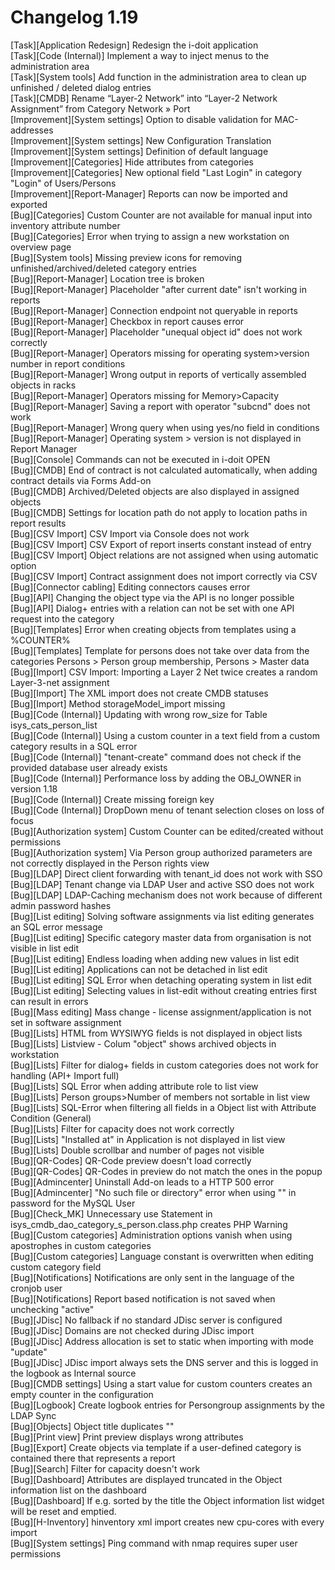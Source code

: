 # Changelog 1.19

[Task][Application Redesign]   Redesign the i-doit application<br>
[Task][Code (Internal)]        Implement a way to inject menus to the administration area<br>
[Task][System tools]           Add function in the administration area to clean up unfinished / deleted dialog entries<br>
[Task][CMDB]                   Rename “Layer-2 Network” into “Layer-2 Network Assignment” from Category Network » Port<br>
[Improvement][System settings] Option to disable validation for MAC-addresses<br>
[Improvement][System settings] New Configuration Translation<br>
[Improvement][System settings] Definition of default language<br>
[Improvement][Categories]      Hide attributes from categories<br>
[Improvement][Categories]      New optional field "Last Login" in category "Login" of Users/Persons<br>
[Improvement][Report-Manager]  Reports can now be imported and exported<br>
[Bug][Categories]              Custom Counter are not available for manual input into inventory attribute number<br>
[Bug][Categories]              Error when trying to assign a new workstation on overview page<br>
[Bug][System tools]            Missing preview icons for removing unfinished/archived/deleted category entries<br>
[Bug][Report-Manager]          Location tree is broken<br>
[Bug][Report-Manager]          Placeholder "after current date" isn't working in reports<br>
[Bug][Report-Manager]          Connection endpoint not queryable in reports<br>
[Bug][Report-Manager]          Checkbox in report causes error<br>
[Bug][Report-Manager]          Placeholder "unequal object id" does not work correctly<br>
[Bug][Report-Manager]          Operators missing for operating system>version number in report conditions<br>
[Bug][Report-Manager]          Wrong output in reports of vertically assembled objects in racks<br>
[Bug][Report-Manager]          Operators missing for Memory>Capacity<br>
[Bug][Report-Manager]          Saving a report with operator "subcnd" does not work<br>
[Bug][Report-Manager]          Wrong query when using yes/no field in conditions<br>
[Bug][Report-Manager]          Operating system > version is not displayed in Report Manager<br>
[Bug][Console]                 Commands can not be executed in i-doit OPEN<br>
[Bug][CMDB]                    End of contract is not calculated automatically, when adding contract details via Forms Add-on<br>
[Bug][CMDB]                    Archived/Deleted objects are also displayed in assigned objects<br>
[Bug][CMDB]                    Settings for location path do not apply to location paths in report results<br>
[Bug][CSV Import]              CSV Import via Console does not work<br>
[Bug][CSV Import]              CSV Export of report inserts constant instead of entry<br>
[Bug][CSV Import]              Object relations are not assigned when using automatic option<br>
[Bug][CSV Import]              Contract assignment does not import correctly via CSV<br>
[Bug][Connector cabling]       Editing connectors causes error<br>
[Bug][API]                     Changing the object type via the API is no longer possible<br>
[Bug][API]                     Dialog+ entries with a relation can not be set with one API request into the category<br>
[Bug][Templates]               Error when creating objects from templates using a %COUNTER%<br>
[Bug][Templates]               Template for persons does not take over data from the categories Persons > Person group membership, Persons > Master data<br>
[Bug][Import]                  CSV Import: Importing a Layer 2 Net twice creates a random Layer-3-net assignment<br>
[Bug][Import]                  The XML import does not create CMDB statuses<br>
[Bug][Import]                  Method storageModel_import missing<br>
[Bug][Code (Internal)]         Updating with wrong row_size for Table isys_cats_person_list<br>
[Bug][Code (Internal)]         Using a custom counter in a text field from a custom category results in a SQL error<br>
[Bug][Code (Internal)]         "tenant-create" command does not check if the provided database user already exists<br>
[Bug][Code (Internal)]         Performance loss by adding the OBJ_OWNER in version 1.18<br>
[Bug][Code (Internal)]         Create missing foreign key<br>
[Bug][Code (Internal)]         DropDown menu of tenant selection closes on loss of focus<br>
[Bug][Authorization system]    Custom Counter can be edited/created without permissions<br>
[Bug][Authorization system]    Via Person group authorized parameters are not correctly displayed in the Person rights view<br>
[Bug][LDAP]                    Direct client forwarding with tenant_id does not work with SSO<br>
[Bug][LDAP]                    Tenant change via LDAP User and active SSO does not work<br>
[Bug][LDAP]                    LDAP-Caching mechanism does not work because of different admin password hashes<br>
[Bug][List editing]            Solving software assignments via list editing generates an SQL error message<br>
[Bug][List editing]            Specific category master data from organisation is not visible in list edit<br>
[Bug][List editing]            Endless loading when adding new values in list edit<br>
[Bug][List editing]            Applications can not be detached in list edit<br>
[Bug][List editing]            SQL Error when detaching operating system in list edit<br>
[Bug][List editing]            Selecting values in list-edit without creating entries first can result in errors<br>
[Bug][Mass editing]            Mass change - license assignment/application is not set in software assignment<br>
[Bug][Lists]                   HTML from WYSIWYG fields is not displayed in object lists<br>
[Bug][Lists]                   Listview - Colum "object" shows archived objects in workstation<br>
[Bug][Lists]                   Filter for dialog+ fields in custom categories does not work for handling (API+ Import full)<br>
[Bug][Lists]                   SQL Error when adding attribute role to list view<br>
[Bug][Lists]                   Person groups>Number of members not sortable in list view<br>
[Bug][Lists]                   SQL-Error when filtering all fields in a Object list with Attribute Condition (General)<br>
[Bug][Lists]                   Filter for capacity does not work correctly<br>
[Bug][Lists]                   "Installed at" in Application is not displayed in list view<br>
[Bug][Lists]                   Double scrollbar and number of pages not visible<br>
[Bug][QR-Codes]                QR-Code preview doesn't load correctly<br>
[Bug][QR-Codes]                QR-Codes in preview do not match the ones in the popup<br>
[Bug][Admincenter]             Uninstall Add-on leads to a HTTP 500 error<br>
[Bug][Admincenter]             "No such file or directory" error when using "\" in password for the MySQL User<br>
[Bug][Check_MK]                Unnecessary use Statement in isys_cmdb_dao_category_s_person.class.php creates PHP Warning<br>
[Bug][Custom categories]       Administration options vanish when using apostrophes in custom categories<br>
[Bug][Custom categories]       Language constant is overwritten when editing custom category field<br>
[Bug][Notifications]           Notifications are only sent in the language of the cronjob user<br>
[Bug][Notifications]           Report based notification is not saved when unchecking "active"<br>
[Bug][JDisc]                   No fallback if no standard JDisc server is configured<br>
[Bug][JDisc]                   Domains are not checked during JDisc import<br>
[Bug][JDisc]                   Address allocation is set to static when importing with mode "update"<br>
[Bug][JDisc]                   JDisc import always sets the DNS server and this is logged in the logbook as Internal source<br>
[Bug][CMDB settings]           Using a start value for custom counters creates an empty counter in the configuration<br>
[Bug][Logbook]                 Create logbook entries for Persongroup assignments by the LDAP Sync<br>
[Bug][Objects]                 Object title duplicates "\"<br>
[Bug][Print view]              Print preview displays wrong attributes<br>
[Bug][Export]                  Create objects via template if a user-defined category is contained there that represents a report<br>
[Bug][Search]                  Filter for capacity doesn't work<br>
[Bug][Dashboard]               Attributes are displayed truncated in the Object information list on the dashboard<br>
[Bug][Dashboard]               If e.g. sorted by the title the Object information list widget will be reset and emptied.<br>
[Bug][H-Inventory]             hinventory xml import creates new cpu-cores with every import<br>
[Bug][System settings]         Ping command with nmap requires super user permissions<br>
